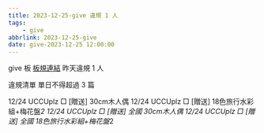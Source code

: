 ```yaml
---
title: 2023-12-25-give 違規 1 人
tags:
    - give
abbrlink: 2023-12-25-give
date: give-2023-12-25 12:00:00
---
```

give 板 [板規連結](https://www.ptt.cc/bbs/give/M.1612495900.A.C32.html)
昨天違規 1 人
<!-- more -->

違規清單
單日不得超過 3 篇

12/24 UCCUplz □ [贈送] 30cm木人偶
12/24 UCCUplz □ [贈送] 18色旅行水彩組+梅花盤*2
12/24 UCCUplz □ [贈送] 全國 30cm木人偶
12/24 UCCUplz □ [贈送] 全國 18色旅行水彩組+梅花盤*2